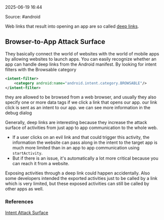 
2025-06-19 16:44

Source: #android 

Web links that result into opening an app are so called [deep links](https://developer.android.com/training/app-links/deep-linking).
## Browser-to-App Attack Surface

They basically connect the world of websites with the world of mobile apps by allowing websites to launch apps.
You can easily recognize whether an app can handle deep links from the Android manifest. By looking for intent filters with the Browsable category
```xml
<intent-filter>
	<category android:name="android.intent.category.BROWSABLE"/>
</intent-filter>
```
they are allowed to be browsed from a web browser, and usually they also specify one or more data tags
if we click a link that opens our app. our link click is sent as an intent to our app. we can see more information in the debug dialog 

Generally, deep links are interesting because they increase the attack surface of activities from just app to app communication to the whole web.
- If a user clicks on an evil link and that could trigger this activity, the information the website can pass along in the intent to the target app is much more limited than in an app to app communication using `startActivity`.
- But if there is an issue, it's automatically a lot more critical because you can reach it from a website.

Exposing activities through a deep link could happen accidentally. Also some developers intended the exported activities just to be called by a link which is very limited, but these exposed activities can still be called by other apps as well.



### References
[Intent Attack Surface](https://app.hextree.io/courses/intent-threat-surface/android-deep-links)